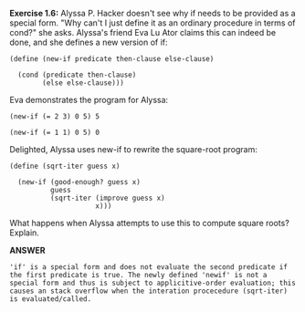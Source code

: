 **Exercise 1.6:** Alyssa P. Hacker doesn't see why if needs to be provided as a special form. "Why can't I just define it as an ordinary procedure in terms of cond?" she asks. Alyssa's friend Eva Lu Ator claims this can indeed be done, and she defines a new version of if:

```
(define (new-if predicate then-clause else-clause)

  (cond (predicate then-clause)
        (else else-clause)))
```

Eva demonstrates the program for Alyssa:

```
(new-if (= 2 3) 0 5) 5

(new-if (= 1 1) 0 5) 0
```

Delighted, Alyssa uses new-if to rewrite the square-root program:

```
(define (sqrt-iter guess x)

  (new-if (good-enough? guess x)
          guess
          (sqrt-iter (improve guess x)
                     x)))
```

What happens when Alyssa attempts to use this to compute square roots? Explain.


**ANSWER**

```
'if' is a special form and does not evaluate the second predicate if the first predicate is true. The newly defined 'newif' is not a special form and thus is subject to applicitive-order evaluation; this causes an stack overflow when the interation procecedure (sqrt-iter) is evaluated/called. 
```
